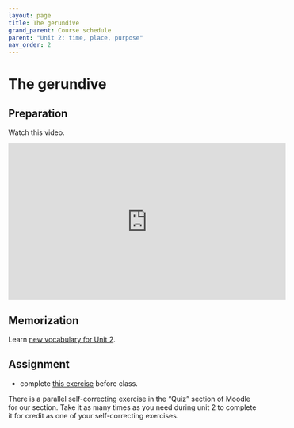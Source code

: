 ```yaml
---
layout: page
title: The gerundive
grand_parent: Course schedule
parent: "Unit 2: time, place, purpose"
nav_order: 2
---
```


# The gerundive


## Preparation

Watch this video.

<iframe width="560" height="315" src="https://www.youtube.com/embed/JGMyfYfbaEc" frameborder="0" allow="accelerometer; autoplay; clipboard-write; encrypted-media; gyroscope; picture-in-picture" allowfullscreen></iframe>


## Memorization

Learn [new vocabulary for Unit 2](../../schedule/part2/vocab/).

## Assignment

- complete [this exercise](./exercise/) before class.

There is a parallel self-correcting exercise in the “Quiz” section of Moodle for our section. Take it as many times as you need during unit 2 to complete it for credit as one of your self-correcting exercises.
